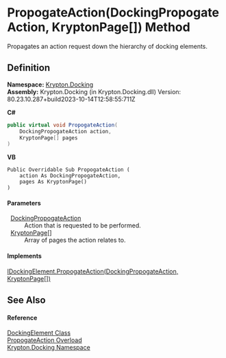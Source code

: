 # PropogateAction(DockingPropogateAction, KryptonPage[]) Method


Propagates an action request down the hierarchy of docking elements.



## Definition
**Namespace:** <a href="98399376-cf41-9454-4b4d-4fab2ca20bc7.md">Krypton.Docking</a>  
**Assembly:** Krypton.Docking (in Krypton.Docking.dll) Version: 80.23.10.287+build2023-10-14T12:58:55:711Z

**C#**
``` C#
public virtual void PropogateAction(
	DockingPropogateAction action,
	KryptonPage[] pages
)
```
**VB**
``` VB
Public Overridable Sub PropogateAction ( 
	action As DockingPropogateAction,
	pages As KryptonPage()
)
```



#### Parameters
<dl><dt>  <a href="7f54ea85-3f61-4ec0-2801-456b9b81d82e.md">DockingPropogateAction</a></dt><dd>Action that is requested to be performed.</dd><dt>  <a href="6152055e-8626-d35d-405b-6d965a03471a.md">KryptonPage</a>[]</dt><dd>Array of pages the action relates to.</dd></dl>

#### Implements
<a href="419cf736-de5b-d8f9-805b-167d4da31032.md">IDockingElement.PropogateAction(DockingPropogateAction, KryptonPage[])</a>  


## See Also


#### Reference
<a href="c7e1effe-a990-657a-ec94-d84a8ce57b9a.md">DockingElement Class</a>  
<a href="5c558b52-42d7-1d90-2dfe-ea83f3fbbe53.md">PropogateAction Overload</a>  
<a href="98399376-cf41-9454-4b4d-4fab2ca20bc7.md">Krypton.Docking Namespace</a>  
